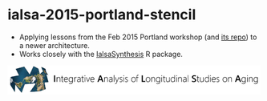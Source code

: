 # ialsa-2015-portland-stencil
* Applying lessons from the Feb 2015 Portland workshop (and [its repo](https://github.com/IALSA/IALSA-2015-Portland)) to a newer architecture.
* Works closely with the [IalsaSynthesis](https://github.com/IALSA/IalsaSynthesis) R package.



[![logl](libs/images/ialsa_long.png)](http://www.ialsa.org/)
